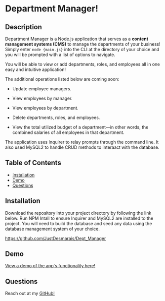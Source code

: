 # Department Manager!

## Description

Department Manager is a Node.js application that serves as a **content management systems (CMS)** to manage the departments of your business!  Simply enter ```node {main.js}``` into the CLI at the directory of your choice and you will be prompted with a list of options to navigate.  

You will be able to view or add departments, roles, and employees all in one easy and intuitive application!

The additional operations listed below are coming soon:

* Update employee managers.

* View employees by manager.

* View employees by department.

* Delete departments, roles, and employees.

* View the total utilized budget of a department&mdash;in other words, the combined salaries of all employees in that department.

The application uses Inquirer to relay prompts through the command line.  It also used MySQL2 to handle CRUD methods to interaact with the database.

## Table of Contents
* [Installation](#Installation)
* [Demo](#Demo)
* [Questions](#Questions)

## Installation <a id="Installation"></a>

Download the repository into your project directory by following the link below.  Run NPM Intall to ensure Inquirer and MySQL2 are installed to the project. You will need to build the database and seed any data using the database management system of your choice.

https://github.com/JustDesmarais/Dept_Manager


## Demo <a id="Demo"></a>

[View a demo of the app's functionality here!](https://drive.google.com/file/d/1_EUGx40EIiZqMqJDew6t6frI3H5AtLC5/view?usp=sharing)


## Questions <a id="Questions"></a>

Reach out at my [GitHub!](https://github.com/JustDesmarais)